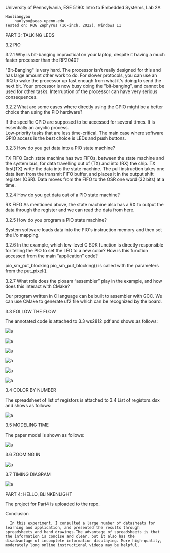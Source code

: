 University of Pennsylvania, ESE 5190: Intro to Embedded Systems, Lab 2A

    Haoliangyou
        haolyou@seas.upenn.edu
    Tested on: ROG Zephyrus (16-inch, 2022), Windows 11

PART 3: TALKING LEDS

3.2 PIO

3.2.1 Why is bit-banging impractical on your laptop, despite it having a much faster processor than the RP2040?
  
  "Bit-Banging" is very hard. The processor isn’t really designed for this and has large amount other work to do. 
  For slower protocols, you can use an IRQ to wake the processor up fast enough from what it's doing to send the next bit. Your processor is now busy doing the "bit-banging", and cannot be used for other tasks. Interruption of the processor can have very serious consequences.

3.2.2 What are some cases where directly using the GPIO might be a better choice than using the PIO hardware?
  
  If the specific GPIO are supposed to be accessed for several times. It is essentially an acyclic process.  
  Low-priority tasks that are less time-critical.
  The main case where software GPIO access is the best choice is LEDs and push buttons.
  
3.2.3 How do you get data into a PIO state machine?
  
  TX FIFO
  Each state machine has two FIFOs, between the state machine and the system bus, for data travelling out of (TX) and into (RX) the chip.
  TX first(TX) write the data into the state machine.
  The pull instruction takes one data item from the transmit FIFO buffer, and places it in the output shift register (OSR).
  Data moves from the FIFO to the OSR one word (32 bits) at a time. 

3.2.4 How do you get data out of a PIO state machine?
  
  RX FIFO
  As mentioned above, the state machine also has a RX to output the data through the register and we can read the data from here.

3.2.5 How do you program a PIO state machine?
  
  System software loads data into the PIO's instruction memory and then set the i/o mapping.

3.2.6 In the example, which low-level C SDK function is directly responsible for telling the PIO to set the LED to a new color? 
How is this function accessed from the main “application” code?

  pio_sm_put_blocking
  pio_sm_put_blocking() is called with the parameters from the  put_pixel().

3.2.7 What role does the pioasm “assembler” play in the example, and how does this interact with CMake?

  Our program written in C language can be built to assembler with GCC.
  We can use CMake to generate uf2 file which can be recognized by the board.
  
3.3 FOLLOW THE FLOW

  The annotated code is attached to 3.3 ws2812.pdf and shows as follows:
  
  ![a](https://github.com/HaoliangYou/ese5190-2022-lab2-into-the-void-star/blob/main/3.3.1.png)
  
  ![a](https://github.com/HaoliangYou/ese5190-2022-lab2-into-the-void-star/blob/main/3.3.2.png)
  
  ![a](https://github.com/HaoliangYou/ese5190-2022-lab2-into-the-void-star/blob/main/3.3.3.png)
  
  ![a](https://github.com/HaoliangYou/ese5190-2022-lab2-into-the-void-star/blob/main/3.3.4.png)
  
  ![a](https://github.com/HaoliangYou/ese5190-2022-lab2-into-the-void-star/blob/main/3.3.5.png)
  
  ![a](https://github.com/HaoliangYou/ese5190-2022-lab2-into-the-void-star/blob/main/3.3.6.png)
  
3.4 COLOR BY NUMBER
  
  The spreadsheet of list of registors is attached to 3.4 List of registors.xlsx and shows as follows:
  
  ![a](https://github.com/HaoliangYou/ese5190-2022-lab2-into-the-void-star/blob/main/3.4.png)
  
3.5 MODELING TIME

  The paper model is shown as follows:
  
  ![a](https://github.com/HaoliangYou/ese5190-2022-lab2-into-the-void-star/blob/main/3.5.jpg)
  
  
 3.6 ZOOMING IN
 
   ![a](https://github.com/HaoliangYou/ese5190-2022-lab2-into-the-void-star/blob/main/3.6.jpg)
 
 3.7 TIMING DIAGRAM
 
   ![a](https://github.com/HaoliangYou/ese5190-2022-lab2-into-the-void-star/blob/main/3.7.jpg)
 
 PART 4: HELLO, BLINKENLIGHT 
   
   The project for Part4 is uploaded to the repo.
  
  
  Conclusion
  
      In this experiment, I consulted a large number of datasheets for learning and application, and presented the results through 
    spreadsheets and hand drawings.The advantage of spreadsheets is that the information is concise and clear, but it also has the
    disadvantage of incomplete information displaying. More high-quality, moderately long online instructional videos may be helpful.
  
  
  
  
  






